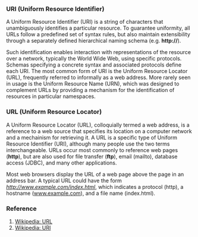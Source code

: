 ### URI (Uniform Resource Identifier)

A Uniform Resource Identifier (URI) is a string of characters that unambiguously identifies a particular resource. To guarantee uniformity, all URLs follow a predefined set of syntax rules, but also maintain extensibility through a separately defined hierarchical naming schema (e.g. **http://**).

Such identification enables interaction with representations of the resource over a network, typically the World Wide Web, using specific protocols. Schemas specifying a concrete syntax and associated protocols define each URI. The most common form of URI is the Uniform Resource Locator (URL), frequently referred to informally as a web address. More rarely seen in usage is the Uniform Resource Name (URN), which was designed to complement URLs by providing a mechanism for the identification of resources in particular namespaces.

### URL (Uniform Resource Locator)

A Uniform Resource Locator (URL), colloquially termed a web address, is a reference to a web source that specifies its location on a computer network and a mechainism for retrieving it. A URL is a specific type of Uniform Resource Identifier (URI), although many people use the two terms interchangeable. URLs occur most commonly to reference web pages (**http**), but are also used for file transfer (**ftp**), email (mailto), database access (JDBC), and many other applications.

Most web browsers display the URL of a web page above the page in an address bar. A typical URL could have the form *http://www.example.com/index.html*, which indicates a protocol (http), a hostname (www.example.com), and a file name (index.html).

### Reference

1. [Wikipedia: URL](https://en.wikipedia.org/wiki/URL)
2. [Wikipedia: URI](https://en.wikipedia.org/wiki/URI)